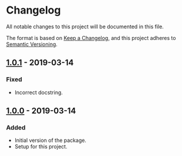 # Changelog
All notable changes to this project will be documented in this file.

The format is based on [Keep a Changelog](https://keepachangelog.com/en/1.0.0/),
and this project adheres to [Semantic Versioning](https://semver.org/spec/v2.0.0.html).

<!--## [Unreleased]-->

## [1.0.1] - 2019-03-14
### Fixed
- Incorrect docstring.

## [1.0.0] - 2019-03-14
### Added
- Initial version of the package.
- Setup for this project.

[Unreleased]: https://github.com/Ionaru/format-number/compare/1.0.1...HEAD
[1.0.1]: https://github.com/Ionaru/format-number/compare/1.0.0...1.0.1
[1.0.0]: https://github.com/Ionaru/format-number/compare/8a86e89...1.0.0
